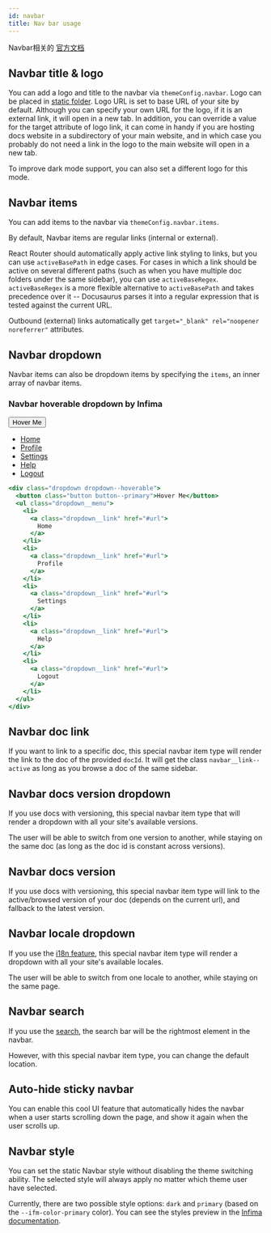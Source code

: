 ```yaml
---
id: navbar
title: Nav bar usage
---
```


Navbar相关的 [官方文档](https://docusaurus.io/docs/api/themes/configuration#navbar)

## Navbar title & logo[](https://docusaurus.io/docs/api/themes/configuration#navbar-title--logo)

You can add a logo and title to the navbar via `themeConfig.navbar`. Logo can be placed in [static folder](https://docusaurus.io/docs/static-assets). Logo URL is set to base URL of your site by default. Although you can specify your own URL for the logo, if it is an external link, it will open in a new tab. In addition, you can override a value for the target attribute of logo link, it can come in handy if you are hosting docs website in a subdirectory of your main website, and in which case you probably do not need a link in the logo to the main website will open in a new tab.

To improve dark mode support, you can also set a different logo for this mode.

## Navbar items[](https://docusaurus.io/docs/api/themes/configuration#navbar-items)

You can add items to the navbar via `themeConfig.navbar.items`.

By default, Navbar items are regular links (internal or external).

React Router should automatically apply active link styling to links, but you can use `activeBasePath` in edge cases. For cases in which a link should be active on several different paths (such as when you have multiple doc folders under the same sidebar), you can use `activeBaseRegex`. `activeBaseRegex` is a more flexible alternative to `activeBasePath` and takes precedence over it -- Docusaurus parses it into a regular expression that is tested against the current URL.

Outbound (external) links automatically get `target="_blank" rel="noopener noreferrer"` attributes.

## Navbar dropdown[](https://docusaurus.io/docs/api/themes/configuration#navbar-dropdown)

Navbar items can also be dropdown items by specifying the `items`, an inner array of navbar items.

### Navbar hoverable dropdown by Infima[](https://infima.dev/docs/components/dropdown)

<div class="dropdown dropdown--hoverable">
  <button class="button button--primary">Hover Me</button>
  <ul class="dropdown__menu">
    <li>
      <a class="dropdown__link" href="#url">
        Home
      </a>
    </li>
    <li>
      <a class="dropdown__link" href="#url">
        Profile
      </a>
    </li>
    <li>
      <a class="dropdown__link" href="#url">
        Settings
      </a>
    </li>
    <li>
      <a class="dropdown__link" href="#url">
        Help
      </a>
    </li>
    <li>
      <a class="dropdown__link" href="#url">
        Logout
      </a>
    </li>
  </ul>
</div>
<p>
</p>

```jsx
<div class="dropdown dropdown--hoverable">
  <button class="button button--primary">Hover Me</button>
  <ul class="dropdown__menu">
    <li>
      <a class="dropdown__link" href="#url">
        Home
      </a>
    </li>
    <li>
      <a class="dropdown__link" href="#url">
        Profile
      </a>
    </li>
    <li>
      <a class="dropdown__link" href="#url">
        Settings
      </a>
    </li>
    <li>
      <a class="dropdown__link" href="#url">
        Help
      </a>
    </li>
    <li>
      <a class="dropdown__link" href="#url">
        Logout
      </a>
    </li>
  </ul>
</div>
```

## Navbar doc link[](https://docusaurus.io/docs/api/themes/configuration#navbar-doc-link)

If you want to link to a specific doc, this special navbar item type will render the link to the doc of the provided `docId`. It will get the class `navbar__link--active` as long as you browse a doc of the same sidebar.

## Navbar docs version dropdown[](https://docusaurus.io/docs/api/themes/configuration#navbar-docs-version-dropdown)

If you use docs with versioning, this special navbar item type that will render a dropdown with all your site's available versions.

The user will be able to switch from one version to another, while staying on the same doc (as long as the doc id is constant across versions).

## Navbar docs version[](https://docusaurus.io/docs/api/themes/configuration#navbar-docs-version)

If you use docs with versioning, this special navbar item type will link to the active/browsed version of your doc (depends on the current url), and fallback to the latest version.

## Navbar locale dropdown[](https://docusaurus.io/docs/api/themes/configuration#navbar-locale-dropdown)

If you use the [i18n feature](https://docusaurus.io/docs/i18n/introduction), this special navbar item type will render a dropdown with all your site's available locales.

The user will be able to switch from one locale to another, while staying on the same page.

## Navbar search[](https://docusaurus.io/docs/api/themes/configuration#navbar-search)

If you use the [search](https://docusaurus.io/docs/search), the search bar will be the rightmost element in the navbar.

However, with this special navbar item type, you can change the default location.

## Auto-hide sticky navbar[](https://docusaurus.io/docs/api/themes/configuration#auto-hide-sticky-navbar)

You can enable this cool UI feature that automatically hides the navbar when a user starts scrolling down the page, and show it again when the user scrolls up.

## Navbar style[](https://docusaurus.io/docs/api/themes/configuration#navbar-style)

You can set the static Navbar style without disabling the theme switching ability. The selected style will always apply no matter which theme user have selected.

Currently, there are two possible style options: `dark` and `primary` (based on the `--ifm-color-primary` color). You can see the styles preview in the [Infima documentation](https://infima.dev/docs/components/navbar/).

